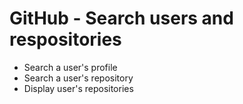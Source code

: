 # GitHub - Search users and respositories

- Search a user's profile
- Search a user's repository
- Display user's repositories
